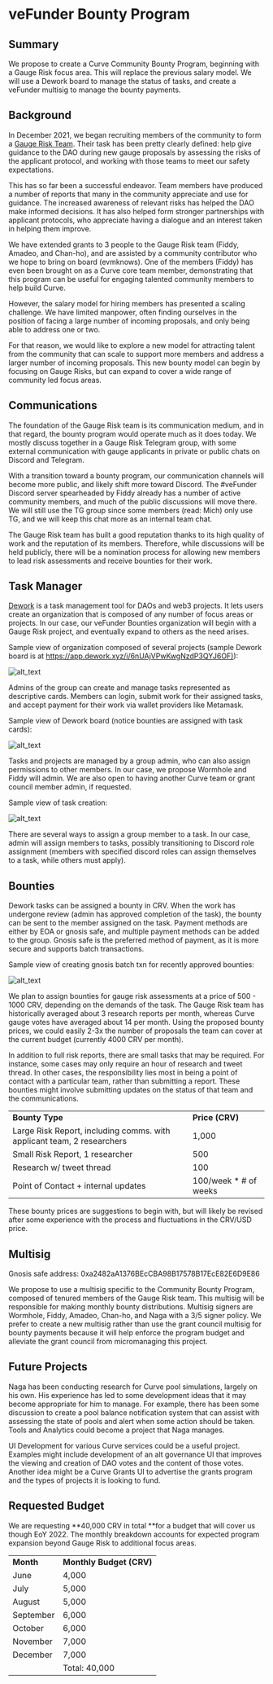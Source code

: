 


# veFunder Bounty Program

## **Summary**

We propose to create a Curve Community Bounty Program, beginning with a Gauge Risk focus area. This will replace the previous salary model. We will use a Dework board to manage the status of tasks, and create a veFunder multisig to manage the bounty payments.

## **Background**

In December 2021, we began recruiting members of the community to form a [Gauge Risk Team](https://cryptorisks.substack.com/). Their task has been pretty clearly defined: help give guidance to the DAO during new gauge proposals by assessing the risks of the applicant protocol, and working with those teams to meet our safety expectations.

This has so far been a successful endeavor. Team members have produced a number of reports that many in the community appreciate and use for guidance. The increased awareness of relevant risks has helped the DAO make informed decisions. It has also helped form stronger partnerships with applicant protocols, who appreciate having a dialogue and an interest taken in helping them improve. 

We have extended grants to 3 people to the Gauge Risk team (Fiddy, Amadeo, and Chan-ho), and are assisted by a community contributor who we hope to bring on board (evmknows). One of the members (Fiddy) has even been brought on as a Curve core team member, demonstrating that this program can be useful for engaging talented community members to help build Curve. 

However, the salary model for hiring members has presented a scaling challenge. We have limited manpower, often finding ourselves in the position of facing a large number of incoming proposals, and only being able to address one or two.

For that reason, we would like to explore a new model for attracting talent from the community that can scale to support more members and address a larger number of incoming proposals. This new bounty model can begin by focusing on Gauge Risks, but can expand to cover a wide range of community led focus areas.

## **Communications**

The foundation of the Gauge Risk team is its communication medium, and in that regard, the bounty program would operate much as it does today. We mostly discuss together in a Gauge Risk Telegram group, with some external communication with gauge applicants in private or public chats on Discord and Telegram.

With a transition toward a bounty program, our communication channels will become more public, and likely shift more toward Discord. The #veFunder Discord server spearheaded by Fiddy already has a number of active community members, and much of the public discussions will move there. We will still use the TG group since some members (read: Mich) only use TG, and we will keep this chat more as an internal team chat.

The Gauge Risk team has built a good reputation thanks to its high quality of work and the reputation of its members. Therefore, while discussions will be held publicly, there will be a nomination process for allowing new members to lead risk assessments and receive bounties for their work. 

## **Task Manager**

[Dework](https://app.dework.xyz/) is a task management tool for DAOs and web3 projects. It lets users create an organization that is composed of any number of focus areas or projects. In our case, our veFunder Bounties organization will begin with a Gauge Risk project, and eventually expand to others as the need arises.

Sample view of organization composed of several projects (sample Dework board is at [https://app.dework.xyz/i/6nUAjVPwKwgNzdP3QYJ6OF)](https://app.dework.xyz/i/6nUAjVPwKwgNzdP3QYJ6OF)):



![alt_text](https://github.com/vefunder/protocol-research-review/blob/main/admin/risk_budget_proposal_2022/images/image2.png)



Admins of the group can create and manage tasks represented as descriptive cards. Members can login, submit work for their assigned tasks, and accept payment for their work via wallet providers like Metamask. 

Sample view of Dework board (notice bounties are assigned with task cards):



![alt_text](https://github.com/vefunder/protocol-research-review/blob/main/admin/risk_budget_proposal_2022/images/image1.png)


Tasks and projects are managed by a group admin, who can also assign permissions to other members. In our case, we propose Wormhole and Fiddy will admin. We are also open to having another Curve team or grant council member admin, if requested.

Sample view of task creation:


![alt_text](https://github.com/vefunder/protocol-research-review/blob/main/admin/risk_budget_proposal_2022/images/image3.png)


There are several ways to assign a group member to a task. In our case, admin will assign members to tasks, possibly transitioning to Discord role assignment (members with specified discord roles can assign themselves to a task, while others must apply).

## **Bounties**

Dework tasks can be assigned a bounty in CRV. When the work has undergone review (admin has approved completion of the task), the bounty can be sent to the member assigned on the task. Payment methods are either by EOA or gnosis safe, and multiple payment methods can be added to the group. Gnosis safe is the preferred method of payment, as it is more secure and supports batch transactions.

Sample view of creating gnosis batch txn for recently approved bounties:



![alt_text](https://github.com/vefunder/protocol-research-review/blob/main/admin/risk_budget_proposal_2022/images/image4.png)


We plan to assign bounties for gauge risk assessments at a price of 500 - 1000 CRV, depending on the demands of the task. The Gauge Risk team has historically averaged about 3 research reports per month, whereas Curve gauge votes have averaged about 14 per month. Using the proposed bounty prices, we could easily 2-3x the number of proposals the team can cover at the current budget (currently 4000 CRV per month).

In addition to full risk reports, there are small tasks that may be required. For instance, some cases may only require an hour of research and tweet thread. In other cases, the responsibility lies most in being a point of contact with a particular team, rather than submitting a report. These bounties might involve submitting updates on the status of that team and the communications. 


<table>
  <tr>
   <td><strong>Bounty Type</strong>
   </td>
   <td><strong>Price (CRV)</strong>
   </td>
  </tr>
  <tr>
   <td>Large Risk Report, including comms. with applicant team, 2 researchers
   </td>
   <td>1,000
   </td>
  </tr>
  <tr>
   <td>Small Risk Report, 1 researcher
   </td>
   <td>500
   </td>
  </tr>
  <tr>
   <td>Research w/ tweet thread
   </td>
   <td>100
   </td>
  </tr>
  <tr>
   <td>Point of Contact + internal updates
   </td>
   <td>100/week * # of weeks
   </td>
  </tr>
</table>


These bounty prices are suggestions to begin with, but will likely be revised after some experience with the process and fluctuations in the CRV/USD price.  

## **Multisig**

Gnosis safe address: 0xa2482aA1376BEcCBA98B17578B17EcE82E6D9E86

We propose to use a multisig specific to the Community Bounty Program, composed of tenured members of the Gauge Risk team. This multisig will be responsible for making monthly bounty distributions. Multisig signers are Wormhole, Fiddy, Amadeo, Chan-ho, and Naga with a 3/5 signer policy. We prefer to create a new multisig rather than use the grant council multisig for bounty payments because it will help enforce the program budget and alleviate the grant council from micromanaging this project. 

## **Future Projects**

Naga has been conducting research for Curve pool simulations, largely on his own. His experience has led to some development ideas that it may become appropriate for him to manage. For example, there has been some discussion to create a pool balance notification system that can assist with assessing the state of pools and alert when some action should be taken. Tools and Analytics could become a project that Naga manages.

UI Development for various Curve services could be a useful project. Examples might include development of an alt governance UI that improves the viewing and creation of DAO votes and the content of those votes. Another idea might be a Curve Grants UI to advertise the grants program and the types of projects it is looking to fund. 

## **Requested Budget**

We are requesting **40,000 CRV in total **for a budget that will cover us though EoY 2022. The monthly breakdown accounts for expected program expansion beyond Gauge Risk to additional focus areas.


<table>
  <tr>
   <td><strong>Month</strong>
   </td>
   <td><strong>Monthly Budget (CRV)</strong>
   </td>
  </tr>
  <tr>
   <td>June
   </td>
   <td>4,000
   </td>
  </tr>
  <tr>
   <td>July
   </td>
   <td>5,000
   </td>
  </tr>
  <tr>
   <td>August
   </td>
   <td>5,000
   </td>
  </tr>
  <tr>
   <td>September
   </td>
   <td>6,000
   </td>
  </tr>
  <tr>
   <td>October
   </td>
   <td>6,000
   </td>
  </tr>
  <tr>
   <td>November
   </td>
   <td>7,000
   </td>
  </tr>
  <tr>
   <td>December
   </td>
   <td>7,000
   </td>
  </tr>
  <tr>
   <td>
   </td>
   <td>Total: 40,000
   </td>
  </tr>
</table>


 


